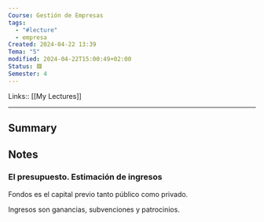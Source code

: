 ```yaml
---
Course: Gestión de Empresas
tags:
  - "#lecture"
  - empresa
Created: 2024-04-22 13:39
Tema: "5"
modified: 2024-04-22T15:00:49+02:00
Status: 🟥
Semester: 4
---
```

Links:: [[My Lectures]]
___

## Summary

## Notes

### El presupuesto. Estimación de ingresos

Fondos es el capital previo tanto público como privado.

Ingresos son ganancias, subvenciones y patrocinios.


